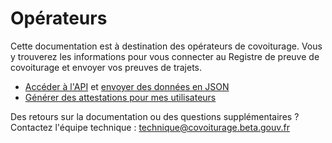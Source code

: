 # Opérateurs

Cette documentation est à destination des opérateurs de covoiturage. Vous y trouverez les informations pour vous connecter au Registre de preuve de covoiturage et envoyer vos preuves de trajets.

- [Accéder à l'API](/operateurs/acces.html) et [envoyer des données en JSON](/operateurs/api-v2.html)
- [Générer des attestations pour mes utilisateurs](/operateurs/api-v2.html)

Des retours sur la documentation ou des questions supplémentaires ?  
Contactez l'équipe technique : [technique@covoiturage.beta.gouv.fr](mailto:technique@covoiturage.beta.gouv.fr)
